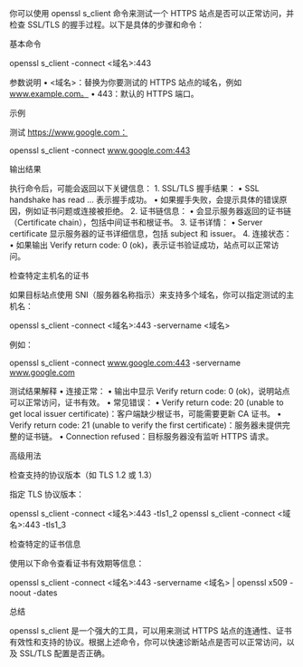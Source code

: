 你可以使用 openssl s_client 命令来测试一个 HTTPS 站点是否可以正常访问，并检查 SSL/TLS 的握手过程。以下是具体的步骤和命令：

基本命令

openssl s_client -connect <域名>:443

参数说明
	•	<域名>：替换为你要测试的 HTTPS 站点的域名，例如 www.example.com。
	•	443：默认的 HTTPS 端口。

示例

测试 https://www.google.com：

openssl s_client -connect www.google.com:443

输出结果

执行命令后，可能会返回以下关键信息：
	1.	SSL/TLS 握手结果：
	•	SSL handshake has read ... 表示握手成功。
	•	如果握手失败，会提示具体的错误原因，例如证书问题或连接被拒绝。
	2.	证书链信息：
	•	会显示服务器返回的证书链（Certificate chain），包括中间证书和根证书。
	3.	证书详情：
	•	Server certificate 显示服务器的证书详细信息，包括 subject 和 issuer。
	4.	连接状态：
	•	如果输出 Verify return code: 0 (ok)，表示证书验证成功，站点可以正常访问。

检查特定主机名的证书

如果目标站点使用 SNI（服务器名称指示）来支持多个域名，你可以指定测试的主机名：

openssl s_client -connect <域名>:443 -servername <域名>

例如：

openssl s_client -connect www.google.com:443 -servername www.google.com

测试结果解释
	•	连接正常：
	•	输出中显示 Verify return code: 0 (ok)，说明站点可以正常访问，证书有效。
	•	常见错误：
	•	Verify return code: 20 (unable to get local issuer certificate)：客户端缺少根证书，可能需要更新 CA 证书。
	•	Verify return code: 21 (unable to verify the first certificate)：服务器未提供完整的证书链。
	•	Connection refused：目标服务器没有监听 HTTPS 请求。

高级用法

检查支持的协议版本（如 TLS 1.2 或 1.3）

指定 TLS 协议版本：

openssl s_client -connect <域名>:443 -tls1_2
openssl s_client -connect <域名>:443 -tls1_3

检查特定的证书信息

使用以下命令查看证书有效期等信息：

openssl s_client -connect <域名>:443 -servername <域名> | openssl x509 -noout -dates

总结

openssl s_client 是一个强大的工具，可以用来测试 HTTPS 站点的连通性、证书有效性和支持的协议。根据上述命令，你可以快速诊断站点是否可以正常访问，以及 SSL/TLS 配置是否正确。
